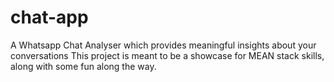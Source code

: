 # chat-app
A Whatsapp Chat Analyser which provides meaningful insights about your conversations
This project is meant to be a showcase for MEAN stack skills, along with some fun along the way.
